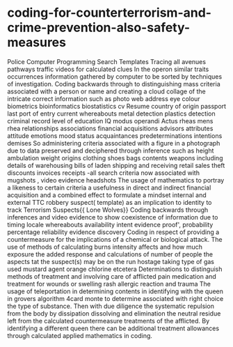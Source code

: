 # coding-for-counterterrorism-and-crime-prevention-also-safety-measures
Police Computer Programming Search Templates Tracing all avenues pathways traffic videos for calculated clues  In the operon similar traits occurrences information gathered by computer to be sorted by techniques of investigation.  Coding backwards through to distinguishing mass criteria  associated with a person or name and creating a cloud collage of the intricate correct information such as photo web address eye colour biometrics bioinformatics biostatistics cv Resume country of origin passport last port of entry current whereabouts metal detection plastics detection criminal record level of education IQ modus operandi Actus rheas mens rhea relationships associations financial acquisitions advisors attributes attitude emotions mood status acquaintances predeterminations intentions demises  So administering criteria associated with a figure in a photograph due to data preserved and deciphered through inference such as height ambulation weight origins clothing shoes bags contents weapons including details of warehousing bills of laden shipping and receiving retail sales theft discounts invoices receipts  -all search criteria now associated with mugshots , video evidence headshots  The usage of mathematics to portray a likeness to certain criteria a usefulness in direct and indirect financial acquisition and a  combined effect to formulate a mindset internal and external  TTC robbery suspect( template) as an implication  to identity to track Terrorism Suspects{{ Lone Wolves}}  Coding backwards through inferences and video evidence to show coexistence of information due to timing locale whereabouts availability intent evidence proof', probability percentage reliability evidence discovery  Coding in respect of providing a countermeasure for the implications of a chemical or biological attack. The use of methods of calculating burns intensity affects and how much exposure the added response and calculations of number of people the aspects tat the suspect(s) may be on the run hostage taking type of gas used mustard agent orange chlorine etcetera Determinations to distinguish methods of treatment and involving care of afflicted pain medication and treatment for wounds or swelling  rash allergic reaction and trauma The usage of teleportation in determining contents in identifying with the queen in grovers algorithm 4card monte to determine associated with right choice the type of substance. Then with due diligence the systematic repulsion from the body by dissipation dissolving and elimination the neutral residue left from the calculated countermeasure treatments of the afflicted. By identifying a different queen there can be additional treatment allowances through calculated applied mathematics in coding.
